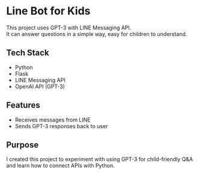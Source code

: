 # Line Bot for Kids
This project uses GPT-3 with LINE Messaging API.  
It can answer questions in a simple way, easy for children to understand.

## Tech Stack
- Python
- Flask
- LINE Messaging API
- OpenAI API (GPT-3)

## Features
- Receives messages from LINE
- Sends GPT-3 responses back to user

## Purpose
I created this project to experiment with using GPT-3 for child-friendly Q&A and learn how to connect APIs with Python.
